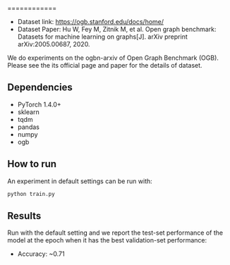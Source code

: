 ============

- Dataset link:  https://ogb.stanford.edu/docs/home/
- Dataset Paper: Hu W, Fey M, Zitnik M, et al. Open graph benchmark: Datasets for machine learning on graphs[J]. arXiv preprint arXiv:2005.00687, 2020.

We do experiments on the ogbn-arxiv of Open Graph Benchmark (OGB). Please see the its official page and paper for the details of dataset.

Dependencies
------------
- PyTorch 1.4.0+
- sklearn
- tqdm
- pandas
- numpy
- ogb

How to run
----------

An experiment in default settings can be run with:

```bash
python train.py
```

Results
-------

Run with the default setting and we report the test-set performance of the model at the epoch when it has the best validation-set performance:

* Accuracy: ~0.71